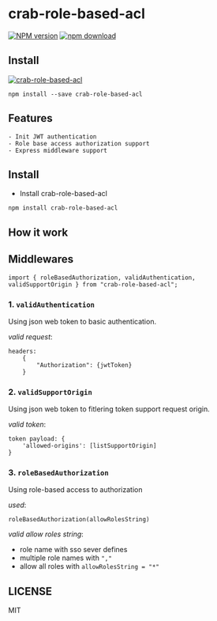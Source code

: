 # crab-role-based-acl

[![NPM version][npm-image]][npm-url] [![npm download][download-image]][download-url]

[npm-image]: http://img.shields.io/npm/v/crab-role-based-acl.svg?style=flat-square
[npm-url]: http://npmjs.org/package/crab-role-based-acl
[download-image]: https://img.shields.io/npm/dm/crab-role-based-acl.svg?style=flat-square
[download-url]: https://npmjs.org/package/crab-role-based-acl

## Install

[![crab-role-based-acl](https://nodei.co/npm/crab-role-based-acl.png)](https://npmjs.org/package/crab-role-based-acl)

```
npm install --save crab-role-based-acl
```

## Features

```
- Init JWT authentication
- Role base access authorization support
- Express middleware support
```

## Install

- Install crab-role-based-acl

```
npm install crab-role-based-acl
```

## How it work

## Middlewares

```
import { roleBasedAuthorization, validAuthentication, validSupportOrigin } from "crab-role-based-acl";
```

### 1. `validAuthentication`

Using json web token to basic authentication.

_valid request_:

```
headers:
    {
        "Authorization": {jwtToken}
    }
```

### 2. `validSupportOrigin`

Using json web token to fitlering token support request origin.

_valid token_:

```
token payload: {
    'allowed-origins': [listSupportOrigin]
}
```

### 3. `roleBasedAuthorization`

Using role-based access to authorization

_used_:

```
roleBasedAuthorization(allowRolesString)
```

_valid allow roles string_:

- role name with sso sever defines
- multiple role names with `","`
- allow all roles with `allowRolesString = "*"`

## LICENSE

MIT
